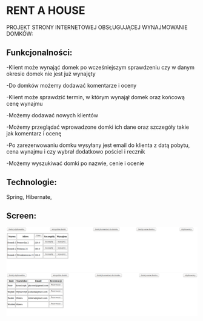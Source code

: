 # RENT A HOUSE


PROJEKT STRONY INTERNETOWEJ OBSŁUGUJĄCEJ WYNAJMOWANIE DOMKÓW:

 ## Funkcjonalności:

-Klient może wynająć domek po wcześniejszym sprawdzeniu
czy w danym okresie domek nie jest już wynajęty

-Do domków możemy dodawać komentarze i oceny

-Klient może sprawdzić termin, w którym wynajął domek
oraz końcową cenę wynajmu

-Możemy dodawać nowych klientów

-Możemy przeglądać wprowadzone domki ich dane oraz szczegóły takie jak komentarz i ocenę

-Po zarezerwowaniu domku wysyłany jest email do klienta z datą pobytu, cena wynajmu i czy wybrał dodatkowo pościel i recznik

-Możemy wyszukiwać domki po nazwie, cenie i ocenie



 ## Technologie:
 
 Spring, Hibernate, 
 
 ## Screen:
 
![Example screenshot](./s/domki.png)
![Example screenshot](./s/rezerwacej.png)
